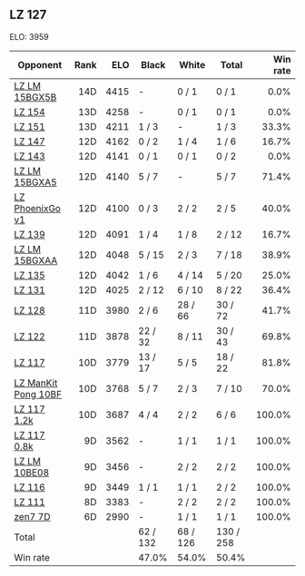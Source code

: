 ## LZ 127 ##

ELO: 3959

Opponent | Rank | ELO | Black | White | Total | Win rate
---------|-----:|----:|-------|-------|-------|-------:
[LZ LM 15BGX5B](LZ%20LM%2015BGX5B.md) | 14D | 4415 | - | 0 / 1 | 0 / 1 | 0.0%
[LZ 154](LZ%20154.md) | 13D | 4258 | - | 0 / 1 | 0 / 1 | 0.0%
[LZ 151](LZ%20151.md) | 13D | 4211 | 1 / 3 | - | 1 / 3 | 33.3%
[LZ 147](LZ%20147.md) | 12D | 4162 | 0 / 2 | 1 / 4 | 1 / 6 | 16.7%
[LZ 143](LZ%20143.md) | 12D | 4141 | 0 / 1 | 0 / 1 | 0 / 2 | 0.0%
[LZ LM 15BGXA5](LZ%20LM%2015BGXA5.md) | 12D | 4140 | 5 / 7 | - | 5 / 7 | 71.4%
[LZ PhoenixGo v1](LZ%20PhoenixGo%20v1.md) | 12D | 4100 | 0 / 3 | 2 / 2 | 2 / 5 | 40.0%
[LZ 139](LZ%20139.md) | 12D | 4091 | 1 / 4 | 1 / 8 | 2 / 12 | 16.7%
[LZ LM 15BGXAA](LZ%20LM%2015BGXAA.md) | 12D | 4048 | 5 / 15 | 2 / 3 | 7 / 18 | 38.9%
[LZ 135](LZ%20135.md) | 12D | 4042 | 1 / 6 | 4 / 14 | 5 / 20 | 25.0%
[LZ 131](LZ%20131.md) | 12D | 4025 | 2 / 12 | 6 / 10 | 8 / 22 | 36.4%
[LZ 128](LZ%20128.md) | 11D | 3980 | 2 / 6 | 28 / 66 | 30 / 72 | 41.7%
[LZ 122](LZ%20122.md) | 11D | 3878 | 22 / 32 | 8 / 11 | 30 / 43 | 69.8%
[LZ 117](LZ%20117.md) | 10D | 3779 | 13 / 17 | 5 / 5 | 18 / 22 | 81.8%
[LZ ManKit Pong 10BF](LZ%20ManKit%20Pong%2010BF.md) | 10D | 3768 | 5 / 7 | 2 / 3 | 7 / 10 | 70.0%
[LZ 117 1.2k](LZ%20117%201.2k.md) | 10D | 3687 | 4 / 4 | 2 / 2 | 6 / 6 | 100.0%
[LZ 117 0.8k](LZ%20117%200.8k.md) | 9D | 3562 | - | 1 / 1 | 1 / 1 | 100.0%
[LZ LM 10BE08](LZ%20LM%2010BE08.md) | 9D | 3456 | - | 2 / 2 | 2 / 2 | 100.0%
[LZ 116](LZ%20116.md) | 9D | 3449 | 1 / 1 | 1 / 1 | 2 / 2 | 100.0%
[LZ 111](LZ%20111.md) | 8D | 3383 | - | 2 / 2 | 2 / 2 | 100.0%
[zen7 7D](zen7%207D.md) | 6D | 2990 | - | 1 / 1 | 1 / 1 | 100.0%
Total | | | 62 / 132 | 68 / 126 | 130 / 258 | 
Win rate| | | 47.0% | 54.0% | 50.4% | 
